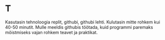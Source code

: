 # T


Kasutasin tehnoloogia replit, githubi, githubi lehti. Kulutasin mitte rohkem kui 40-50 minutit. Mulle meeldis githubis töötada, kuid programmi paremaks mõistmiseks vajan rohkem teavet ja praktikat.
